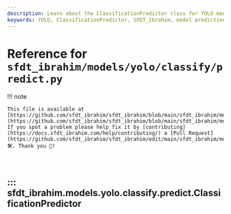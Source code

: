 ```yaml
---
description: Learn about the ClassificationPredictor class for YOLO models at SFDT_Ibrahim. Get details on initialization, preprocessing, and postprocessing for classification tasks.
keywords: YOLO, ClassificationPredictor, SFDT_Ibrahim, model prediction, preprocess, postprocess, deep learning, machine learning
---
```


# Reference for `sfdt_ibrahim/models/yolo/classify/predict.py`

!!! note

    This file is available at [https://github.com/sfdt_ibrahim/sfdt_ibrahim/blob/main/sfdt_ibrahim/models/yolo/classify/predict.py](https://github.com/sfdt_ibrahim/sfdt_ibrahim/blob/main/sfdt_ibrahim/models/yolo/classify/predict.py). If you spot a problem please help fix it by [contributing](https://docs.sfdt_ibrahim.com/help/contributing/) a [Pull Request](https://github.com/sfdt_ibrahim/sfdt_ibrahim/edit/main/sfdt_ibrahim/models/yolo/classify/predict.py) 🛠️. Thank you 🙏!

<br>

## ::: sfdt_ibrahim.models.yolo.classify.predict.ClassificationPredictor

<br><br>
